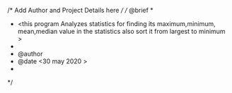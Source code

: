 /* Add Author and Project Details here */
/* 
@brief <performs statistical analytics on a dataset>
 *
 * <this program Analyzes statistics for finding its maximum,minimum,
     mean,median value in the statistics also sort it from largest
      to minimum  >
 *
 * @author <shimaa mahmoud>
 * @date <30 may 2020 >
 *
*/